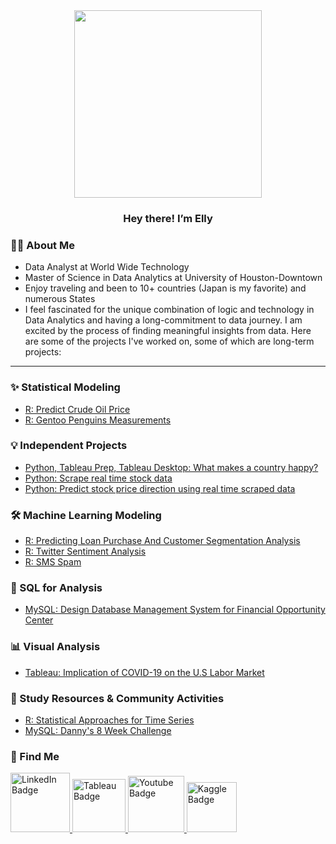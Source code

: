 <div id="header" align="center">
  <img src="https://camo.githubusercontent.com/b7e84cd7df9d883ebab3618b73506c04d2b867b5249291268930f0ab1f02e2e2/68747470733a2f2f7265732e636c6f7564696e6172792e636f6d2f70726163746963616c6465762f696d6167652f66657463682f732d2d32625a496a5047432d2d2f635f6c696d6974253243665f6175746f253243666c5f70726f6772657373697665253243715f3636253243775f3838302f68747470733a2f2f6465762d746f2d75706c6f6164732e73332e616d617a6f6e6177732e636f6d2f692f64347476756b6274356d726133376376776b6c6b2e676966" width="300"/>
</div>
<h3 id="header" align="center">
 Hey there! I’m Elly
</h3>

### :woman_technologist: About Me 
- Data Analyst at World Wide Technology
- Master of Science in Data Analytics at University of Houston-Downtown
- Enjoy traveling and been to 10+ countries (Japan is my favorite) and numerous States 
- I feel fascinated for the unique combination of logic and technology in Data Analytics and having a long-commitment to data journey. I am excited by the process of finding meaningful insights from data. Here are some of the projects I've worked on, some of which are long-term projects:

---

###  :sparkles: Statistical Modeling 
- [R: Predict Crude Oil Price](https://github.com/Ellypham92/Crude-Oil-Price)
- [R: Gentoo Penguins Measurements](https://github.com/Ellypham92/statistics-linear-regression)

### :bulb: Independent Projects
 - [Python, Tableau Prep, Tableau Desktop: What makes a country happy?](https://github.com/Ellypham92/world-happiness-)
 - [Python: Scrape real time stock data](https://github.com/Ellypham92/web-scrape-real-time-stock-data) 
 - [Python: Predict stock price direction using real time scraped data](https://github.com/Ellypham92/predict-stock-price-using-scraped-data/blob/main/README.md) 

### 🛠️ Machine Learning Modeling
   - [R: Predicting Loan Purchase And Customer Segmentation Analysis](https://github.com/Ellypham92/Prediction-of-Personal-Loan-Purchase-Customer-Segmentation-Analysis/blob/main/README.md)
   - [R: Twitter Sentiment Analysis](https://github.com/Ellypham92/Twitter-Sentiment-Analysis-using-R) 
   - [R: SMS Spam](https://github.com/Ellypham92/Data-Mining-using-R-Python/blob/main/SMS-spam-analysis.R) 
 
### :file_folder: SQL for Analysis
  - [MySQL: Design Database Management System for Financial Opportunity Center](https://github.com/Ellypham92/sql-data-analysis)

### 📊 Visual Analysis
 - [Tableau: Implication of COVID-19 on the U.S Labor Market ](https://www.youtube.com/watch?v=fF28YtMubZ4) </summary>

### :gift: Study Resources & Community Activities
- [R: Statistical Approaches for Time Series](https://github.com/Ellypham92/applied-time-series-analysis)
- [MySQL: Danny's 8 Week Challenge](https://github.com/Ellypham92/sql-data-analysis/blob/main/weekly%20challenge/mysql%20danny's%20dinner%20code)

### :house_with_garden: Find Me
<div id="badges">
  <a href="https://www.linkedin.com/in/elly-pham-15018193/">
    <img src="https://img.shields.io/badge/LinkedIn-blue?style=for-the-badge&logo=linkedin&logoColor=white" alt="LinkedIn Badge" width="95"/>
  </a>
    <a href="https://public.tableau.com/app/profile/elly.pham">
    <img src="https://img.shields.io/badge/Tableau-E97627?style=for-the-badge&logo=Tableau&logoColor=white" alt="Tableau Badge" width="85"/>
  </a>
  <a href="https://www.youtube.com/channel/UCe9iz4aZDOmoOjSGmRDkBnQ">
    <img src="https://img.shields.io/badge/YouTube-red?style=for-the-badge&logo=youtube&logoColor=white" alt="Youtube Badge" width="90"/>
  </a>
  <a href="https://www.kaggle.com/ellypham">
    <img src="https://img.shields.io/badge/Kaggle-20BEFF?style=for-the-badge&logo=Kaggle&logoColor=white" alt="Kaggle Badge" width="80"/>
  </a>
  
</div>

<!---
Ellypham92/Ellypham92 is a ✨ special ✨ repository because its `README.md` (this file) appears on your GitHub profile.
You can click the Preview link to take a look at your changes.
--->

